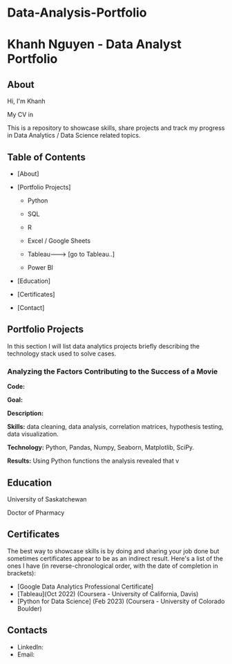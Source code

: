 # Data-Analysis-Portfolio
# Khanh Nguyen - Data Analyst Portfolio
## About
Hi, I'm Khanh

My CV in

This is a repository to showcase skills, share projects and track my progress in Data Analytics / Data Science related topics.

## Table of Contents
- [About]
- [Portfolio Projects]
  - Python
    
  - SQL
    
  - R
    
  - Excel / Google Sheets
  - Tableau---> [go to Tableau..]
  - Power BI
  


- [Education]
- [Certificates]
- [Contact]
## Portfolio Projects
In this section I will list data analytics projects briefly describing the technology stack used to solve cases.

### Analyzing the Factors Contributing to the Success of a Movie
**Code:**

**Goal:** 

**Description:** 

**Skills:** data cleaning, data analysis, correlation matrices, hypothesis testing, data visualization.

**Technology:** Python, Pandas, Numpy, Seaborn, Matplotlib, SciPy.

**Results:** Using Python functions the analysis revealed that v


## Education
University of Saskatchewan

Doctor of Pharmacy




## Certificates
The best way to showcase skills is by doing and sharing your job done but sometimes certificates appear to be as an indirect result. Here's a list of the ones I have (in reverse-chronological order, with the date of completion in brackets):
- [Google Data Analytics Professional Certificate]
- [Tableau](Oct 2022) (Coursera - University of California, Davis)
- [Python for Data Science] (Feb 2023) (Coursera - University of Colorado Boulder)

## Contacts
- LinkedIn: 
- Email: 
